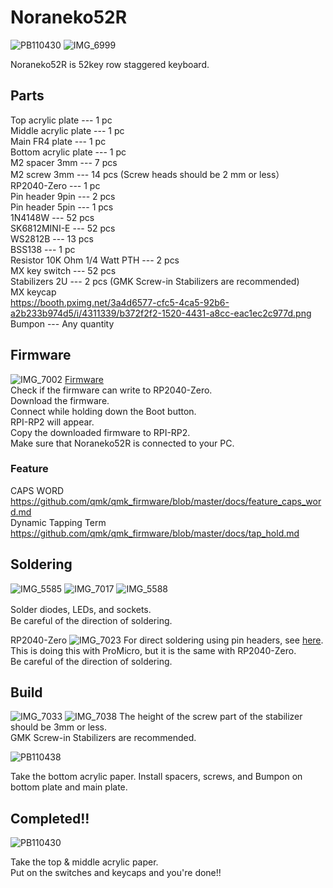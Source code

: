 # Noraneko52R  
![PB110430](https://user-images.githubusercontent.com/5214078/201295075-e99c6a70-d4bb-47fc-9ccd-e66670a932c6.JPG)
![IMG_6999](https://user-images.githubusercontent.com/5214078/201291565-f790acc7-9356-43f2-b572-b1f4afc4b3d8.jpeg)

Noraneko52R is 52key row staggered keyboard.  

## Parts  

Top acrylic plate --- 1 pc  
Middle acrylic plate --- 1 pc   
Main FR4 plate --- 1 pc   
Bottom acrylic plate --- 1 pc   
M2 spacer 3mm --- 7 pcs  
M2 screw 3mm --- 14 pcs  (Screw heads should be 2 mm or less）  
RP2040-Zero --- 1 pc  
Pin header 9pin --- 2 pcs   
Pin header 5pin --- 1 pcs  
1N4148W --- 52 pcs  
SK6812MINI-E --- 52 pcs  
WS2812B --- 13 pcs  
BSS138 --- 1 pc  
Resistor 10K Ohm 1/4 Watt PTH --- 2 pcs  
MX key switch --- 52 pcs  
Stabilizers 2U --- 2 pcs (GMK Screw-in Stabilizers are recommended)   
MX keycap    
https://booth.pximg.net/3a4d6577-cfc5-4ca5-92b6-a2b233b974d5/i/4311339/b372f2f2-1520-4431-a8cc-eac1ec2c977d.png   
Bumpon --- Any quantity 

## Firmware
![IMG_7002](https://user-images.githubusercontent.com/5214078/201300486-a19fce27-7261-4fac-a14e-f837b712de54.jpeg)
[Firmware](https://github.com/darakuneko/Noraneko/raw/main/noraneko52r/v1.0/firmware/noraneko52r.uf2)  
Check if the firmware can write to RP2040-Zero.  
Download the firmware.   
Connect while holding down the Boot button.  
RPI-RP2 will appear.  
Copy the downloaded firmware to RPI-RP2.  
Make sure that Noraneko52R is connected to your PC.

### Feature
CAPS WORD  
https://github.com/qmk/qmk_firmware/blob/master/docs/feature_caps_word.md   
Dynamic Tapping Term   
https://github.com/qmk/qmk_firmware/blob/master/docs/tap_hold.md  

## Soldering

![IMG_5585](https://user-images.githubusercontent.com/5214078/196370976-1ae8f0df-43c9-4802-8a62-8c840f756a45.png)
![IMG_7017](https://user-images.githubusercontent.com/5214078/201293813-f836e7c0-ed6d-4031-ab17-09eea528efa6.jpg)
![IMG_5588](https://user-images.githubusercontent.com/5214078/196371378-a40fc202-53ea-49b4-a9e6-ca88323a2bc1.png)

Solder diodes, LEDs, and sockets.　  
Be careful of the direction of soldering.

RP2040-Zero
![IMG_7023](https://user-images.githubusercontent.com/5214078/201294180-8c683e09-8754-45ca-b107-74b136b59aa8.jpeg)
For direct soldering using pin headers, see [here](https://kbdbuild.vercel.app/blog/yamada_pro_micro).  
This is doing this with ProMicro, but it is the same with RP2040-Zero.   
Be careful of the direction of soldering.  

## Build
![IMG_7033](https://user-images.githubusercontent.com/5214078/201295860-cec679b7-a68d-4809-afed-8b592c872d7a.jpeg)
![IMG_7038](https://user-images.githubusercontent.com/5214078/201295876-89cb34b2-e620-4aa9-8709-bc26b164d308.jpg)
The height of the screw part of the stabilizer should be 3mm or less.   
GMK Screw-in Stabilizers are recommended.   

![PB110438](https://user-images.githubusercontent.com/5214078/201294992-04c312f4-3235-4173-a979-cbceb61ba204.JPG)

Take the bottom acrylic paper.
Install spacers, screws, and Bumpon on bottom plate and main plate.

## Completed!!
![PB110430](https://user-images.githubusercontent.com/5214078/201295075-e99c6a70-d4bb-47fc-9ccd-e66670a932c6.JPG)

Take the top & middle acrylic paper.  
Put on the switches and keycaps and you're done!!


